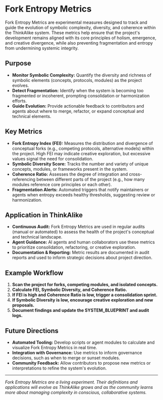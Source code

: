 # Fork Entropy Metrics

Fork Entropy Metrics are experimental measures designed to track and guide the evolution of symbolic complexity, diversity, and coherence within the ThinkAlike system. These metrics help ensure that the project's development remains aligned with its core principles of holism, emergence, and creative divergence, while also preventing fragmentation and entropy from undermining systemic integrity.

## Purpose
- **Monitor Symbolic Complexity:** Quantify the diversity and richness of symbolic elements (concepts, protocols, modules) as the project evolves.
- **Detect Fragmentation:** Identify when the system is becoming too fragmented or incoherent, prompting consolidation or harmonization efforts.
- **Guide Evolution:** Provide actionable feedback to contributors and agents about where to merge, refactor, or expand conceptual and technical elements.

## Key Metrics
- **Fork Entropy Index (FEI):** Measures the distribution and divergence of conceptual forks (e.g., competing protocols, alternative models) within the project. High FEI may indicate creative exploration, but excessive values signal the need for consolidation.
- **Symbolic Diversity Score:** Tracks the number and variety of unique concepts, modules, or frameworks present in the system.
- **Coherence Ratio:** Assesses the degree of integration and cross-referencing between different parts of the project (e.g., how many modules reference core principles or each other).
- **Fragmentation Alerts:** Automated triggers that notify maintainers or agents when entropy exceeds healthy thresholds, suggesting review or harmonization.

## Application in ThinkAlike
- **Continuous Audit:** Fork Entropy Metrics are used in regular audits (manual or automated) to assess the health of the project's conceptual and technical landscape.
- **Agent Guidance:** AI agents and human collaborators use these metrics to prioritize consolidation, refactoring, or creative exploration.
- **Documentation & Reporting:** Metric results are documented in audit reports and used to inform strategic decisions about project direction.

## Example Workflow
1. **Scan the project for forks, competing modules, and isolated concepts.**
2. **Calculate FEI, Symbolic Diversity, and Coherence Ratio.**
3. **If FEI is high and Coherence Ratio is low, trigger a consolidation sprint.**
4. **If Symbolic Diversity is low, encourage creative exploration and new proposals.**
5. **Document findings and update the SYSTEM_BLUEPRINT and audit logs.**

## Future Directions
- **Automated Tooling:** Develop scripts or agent modules to calculate and visualize Fork Entropy Metrics in real time.
- **Integration with Governance:** Use metrics to inform governance decisions, such as when to merge or sunset modules.
- **Community Feedback:** Allow contributors to propose new metrics or interpretations to refine the system's evolution.

---

*Fork Entropy Metrics are a living experiment. Their definitions and applications will evolve as ThinkAlike grows and as the community learns more about managing complexity in conscious, collaborative systems.*
